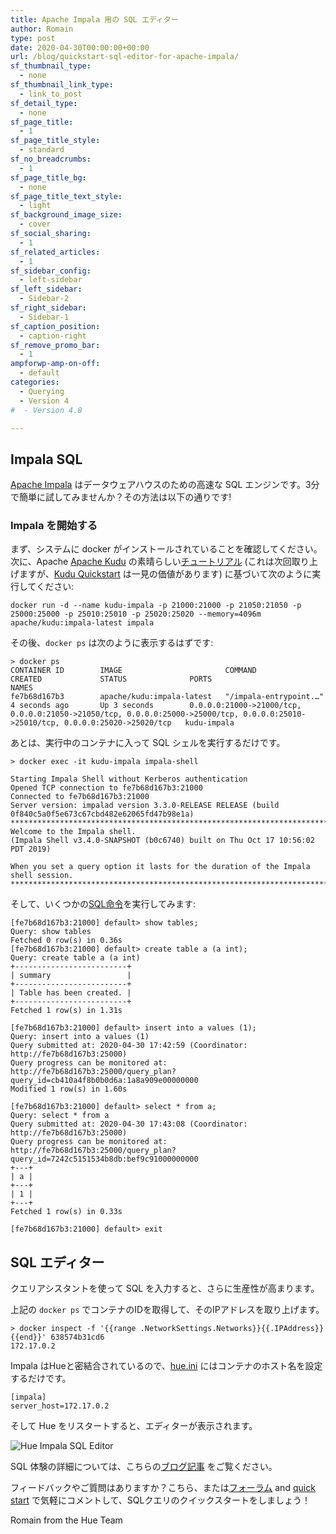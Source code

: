 ```yaml
---
title: Apache Impala 用の SQL エディター
author: Romain
type: post
date: 2020-04-30T00:00:00+00:00
url: /blog/quickstart-sql-editor-for-apache-impala/
sf_thumbnail_type:
  - none
sf_thumbnail_link_type:
  - link_to_post
sf_detail_type:
  - none
sf_page_title:
  - 1
sf_page_title_style:
  - standard
sf_no_breadcrumbs:
  - 1
sf_page_title_bg:
  - none
sf_page_title_text_style:
  - light
sf_background_image_size:
  - cover
sf_social_sharing:
  - 1
sf_related_articles:
  - 1
sf_sidebar_config:
  - left-sidebar
sf_left_sidebar:
  - Sidebar-2
sf_right_sidebar:
  - Sidebar-1
sf_caption_position:
  - caption-right
sf_remove_promo_bar:
  - 1
ampforwp-amp-on-off:
  - default
categories:
  - Querying
  - Version 4
#  - Version 4.8

---
```


## Impala SQL

[Apache Impala](https://impala.apache.org/) はデータウェアハウスのための高速な SQL エンジンです。3分で簡単に試してみませんか？その方法は以下の通りです!

### Impala を開始する

まず、システムに docker がインストールされていることを確認してください。次に、Apache [Apache Kudu](https://kudu.apache.org/) の素晴らしい[チュートリアル](https://github.com/apache/kudu/tree/master/examples/quickstart/impala) (これは次回取り上げますが、[Kudu Quickstart](https://kudu.apache.org/docs/quickstart.html) は一見の価値があります) に基づいて次のように実行してください:

    docker run -d --name kudu-impala -p 21000:21000 -p 21050:21050 -p 25000:25000 -p 25010:25010 -p 25020:25020 --memory=4096m apache/kudu:impala-latest impala

その後、`docker ps` は次のように表示するはずです:

    > docker ps
    CONTAINER ID        IMAGE                       COMMAND                  CREATED             STATUS              PORTS                                                                                                                              NAMES
    fe7b68d167b3        apache/kudu:impala-latest   "/impala-entrypoint.…"   4 seconds ago       Up 3 seconds        0.0.0.0:21000->21000/tcp, 0.0.0.0:21050->21050/tcp, 0.0.0.0:25000->25000/tcp, 0.0.0.0:25010->25010/tcp, 0.0.0.0:25020->25020/tcp   kudu-impala

あとは、実行中のコンテナに入って SQL シェルを実行するだけです。

    > docker exec -it kudu-impala impala-shell

    Starting Impala Shell without Kerberos authentication
    Opened TCP connection to fe7b68d167b3:21000
    Connected to fe7b68d167b3:21000
    Server version: impalad version 3.3.0-RELEASE RELEASE (build 0f840c5a0f5e673c67cbd482e62065fd47b98e1a)
    ***********************************************************************************
    Welcome to the Impala shell.
    (Impala Shell v3.4.0-SNAPSHOT (b0c6740) built on Thu Oct 17 10:56:02 PDT 2019)

    When you set a query option it lasts for the duration of the Impala shell session.
    ***********************************************************************************

そして、いくつかの[SQL命令](https://impala.apache.org/docs/build/html/topics/impala_langref.html)を実行してみます:

    [fe7b68d167b3:21000] default> show tables;
    Query: show tables
    Fetched 0 row(s) in 0.36s
    [fe7b68d167b3:21000] default> create table a (a int);
    Query: create table a (a int)
    +-------------------------+
    | summary                 |
    +-------------------------+
    | Table has been created. |
    +-------------------------+
    Fetched 1 row(s) in 1.31s

    [fe7b68d167b3:21000] default> insert into a values (1);
    Query: insert into a values (1)
    Query submitted at: 2020-04-30 17:42:59 (Coordinator: http://fe7b68d167b3:25000)
    Query progress can be monitored at: http://fe7b68d167b3:25000/query_plan?query_id=cb410a4f8b0b0d6a:1a8a909e00000000
    Modified 1 row(s) in 1.60s

    [fe7b68d167b3:21000] default> select * from a;
    Query: select * from a
    Query submitted at: 2020-04-30 17:43:08 (Coordinator: http://fe7b68d167b3:25000)
    Query progress can be monitored at: http://fe7b68d167b3:25000/query_plan?query_id=7242c5151534b8db:bef9c91000000000
    +---+
    | a |
    +---+
    | 1 |
    +---+
    Fetched 1 row(s) in 0.33s

    [fe7b68d167b3:21000] default> exit

## SQL エディター

クエリアシスタントを使って SQL を入力すると、さらに生産性が高まります。

 上記の `docker ps` でコンテナのIDを取得して、そのIPアドレスを取り上げます。

    > docker inspect -f '{{range .NetworkSettings.Networks}}{{.IPAddress}}{{end}}' 638574b31cd6
    172.17.0.2

Impala はHueと密結合されているので、[hue.ini](https://docs.gethue.com/administrator/configuration/) にはコンテナのホスト名を設定するだけです。

    [impala]
    server_host=172.17.0.2

そして Hue をリスタートすると、エディターが表示されます。

![Hue Impala SQL Editor](https://cdn.gethue.com/uploads/2020/04/hue-4.7.png)


SQL 体験の詳細については、こちらの[ブログ記事](/blog/2020-02-10-sql-query-experience-of-your-cloud-data-warehouse/) をご覧ください。


フィードバックやご質問はありますか？こちら、または<a href="https://discourse.gethue.com/">フォーラム</a> and <a href="https://docs.gethue.com/quickstart/">quick start</a> で気軽にコメントして、SQLクエリのクイックスタートをしましょう！


Romain from the Hue Team
